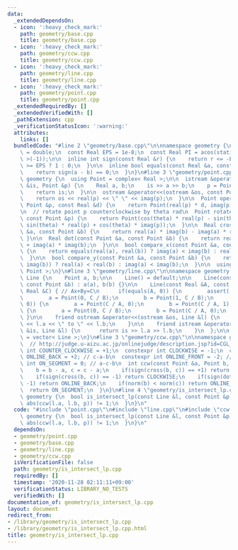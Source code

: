 ```yaml
---
data:
  _extendedDependsOn:
  - icon: ':heavy_check_mark:'
    path: geometry/base.cpp
    title: geometry/base.cpp
  - icon: ':heavy_check_mark:'
    path: geometry/ccw.cpp
    title: geometry/ccw.cpp
  - icon: ':heavy_check_mark:'
    path: geometry/line.cpp
    title: geometry/line.cpp
  - icon: ':heavy_check_mark:'
    path: geometry/point.cpp
    title: geometry/point.cpp
  _extendedRequiredBy: []
  _extendedVerifiedWith: []
  _pathExtension: cpp
  _verificationStatusIcon: ':warning:'
  attributes:
    links: []
  bundledCode: "#line 2 \"geometry/base.cpp\"\n\nnamespace geometry {\n  using Real\
    \ = double;\n  const Real EPS = 1e-8;\n  const Real PI = acos(static_cast< Real\
    \ >(-1));\n\n  inline int sign(const Real &r) {\n    return r <= -EPS ? -1 : r\
    \ >= EPS ? 1 : 0;\n  }\n\n  inline bool equals(const Real &a, const Real &b) {\n\
    \    return sign(a - b) == 0;\n  }\n}\n#line 3 \"geometry/point.cpp\"\n\nnamespace\
    \ geometry {\n  using Point = complex< Real >;\n\n  istream &operator>>(istream\
    \ &is, Point &p) {\n    Real a, b;\n    is >> a >> b;\n    p = Point(a, b);\n\
    \    return is;\n  }\n\n  ostream &operator<<(ostream &os, const Point &p) {\n\
    \    return os << real(p) << \" \" << imag(p);\n  }\n\n  Point operator*(const\
    \ Point &p, const Real &d) {\n    return Point(real(p) * d, imag(p) * d);\n  }\n\
    \n  // rotate point p counterclockwise by theta rad\n  Point rotate(Real theta,\
    \ const Point &p) {\n    return Point(cos(theta) * real(p) - sin(theta) * imag(p),\
    \ sin(theta) * real(p) + cos(theta) * imag(p));\n  }\n\n  Real cross(const Point\
    \ &a, const Point &b) {\n    return real(a) * imag(b) - imag(a) * real(b);\n \
    \ }\n\n  Real dot(const Point &a, const Point &b) {\n    return real(a) * real(b)\
    \ + imag(a) * imag(b);\n  }\n\n  bool compare_x(const Point &a, const Point &b)\
    \ {\n    return equals(real(a), real(b)) ? imag(a) < imag(b) : real(a) < real(b);\n\
    \  }\n\n  bool compare_y(const Point &a, const Point &b) {\n    return equals(imag(a),\
    \ imag(b)) ? real(a) < real(b) : imag(a) < imag(b);\n  }\n\n  using Points = vector<\
    \ Point >;\n}\n#line 3 \"geometry/line.cpp\"\n\nnamespace geometry {\n  struct\
    \ Line {\n    Point a, b;\n\n    Line() = default;\n\n    Line(const Point &a,\
    \ const Point &b) : a(a), b(b) {}\n\n    Line(const Real &A, const Real &B, const\
    \ Real &C) { // Ax+By=C\n      if(equals(A, 0)) {\n        assert(!equals(B, 0));\n\
    \        a = Point(0, C / B);\n        b = Point(1, C / B);\n      } else if(equals(B,\
    \ 0)) {\n        a = Point(C / A, 0);\n        b = Point(C / A, 1);\n      } else\
    \ {\n        a = Point(0, C / B);\n        b = Point(C / A, 0);\n      }\n   \
    \ }\n\n    friend ostream &operator<<(ostream &os, Line &l) {\n      return os\
    \ << l.a << \" to \" << l.b;\n    }\n\n    friend istream &operator>>(istream\
    \ &is, Line &l) {\n      return is >> l.a >> l.b;\n    }\n  };\n\n  using Lines\
    \ = vector< Line >;\n}\n#line 3 \"geometry/ccw.cpp\"\n\nnamespace geometry {\n\
    \  // http://judge.u-aizu.ac.jp/onlinejudge/description.jsp?id=CGL_1_C\n  constexpr\
    \ int COUNTER_CLOCKWISE = +1;\n  constexpr int CLOCKWISE = -1;\n  constexpr int\
    \ ONLINE_BACK = +2; // c-a-b\n  constexpr int ONLINE_FRONT = -2; // a-b-c\n  constexpr\
    \ int ON_SEGMENT = 0; // a-c-b\n  int ccw(const Point &a, Point b, Point c) {\n\
    \    b = b - a, c = c - a;\n    if(sign(cross(b, c)) == +1) return COUNTER_CLOCKWISE;\n\
    \    if(sign(cross(b, c)) == -1) return CLOCKWISE;\n    if(sign(dot(b, c)) ==\
    \ -1) return ONLINE_BACK;\n    if(norm(b) < norm(c)) return ONLINE_FRONT;\n  \
    \  return ON_SEGMENT;\n  }\n}\n#line 4 \"geometry/is_intersect_lp.cpp\"\n\nnamespace\
    \ geometry {\n  bool is_intersect_lp(const Line &l, const Point &p) {\n    return\
    \ abs(ccw(l.a, l.b, p)) != 1;\n  }\n}\n"
  code: "#include \"point.cpp\"\n#include \"line.cpp\"\n#include \"ccw.cpp\"\n\nnamespace\
    \ geometry {\n  bool is_intersect_lp(const Line &l, const Point &p) {\n    return\
    \ abs(ccw(l.a, l.b, p)) != 1;\n  }\n}\n"
  dependsOn:
  - geometry/point.cpp
  - geometry/base.cpp
  - geometry/line.cpp
  - geometry/ccw.cpp
  isVerificationFile: false
  path: geometry/is_intersect_lp.cpp
  requiredBy: []
  timestamp: '2020-11-28 02:11:11+09:00'
  verificationStatus: LIBRARY_NO_TESTS
  verifiedWith: []
documentation_of: geometry/is_intersect_lp.cpp
layout: document
redirect_from:
- /library/geometry/is_intersect_lp.cpp
- /library/geometry/is_intersect_lp.cpp.html
title: geometry/is_intersect_lp.cpp
---
```

